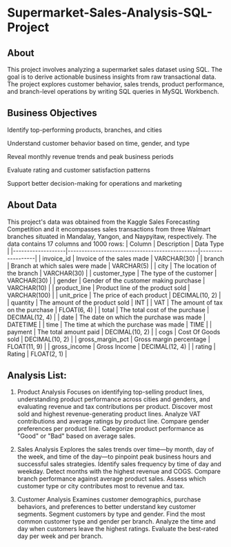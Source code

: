 # Supermarket-Sales-Analysis-SQL-Project
## About
This project involves analyzing a supermarket sales dataset using SQL. The goal is to derive actionable business insights from raw transactional data. The project explores customer behavior, sales trends, product performance, and branch-level operations by writing SQL queries in MySQL Workbench.

## Business Objectives
Identify top-performing products, branches, and cities

Understand customer behavior based on time, gender, and type

Reveal monthly revenue trends and peak business periods

Evaluate rating and customer satisfaction patterns

Support better decision-making for operations and marketing

## About Data
This project's data was obtained from the Kaggle Sales Forecasting Competition and it encompasses sales transactions from three Walmart branches situated in Mandalay, Yangon, and Naypyitaw, respectively.
The data contains 17 columns and 1000 rows:
| Column            | Description                                   | Data Type        |
|-------------------|-----------------------------------------------|------------------|
| invoice_id        | Invoice of the sales made                     | VARCHAR(30)      |
| branch            | Branch at which sales were made               | VARCHAR(5)       |
| city              | The location of the branch                    | VARCHAR(30)      |
| customer_type     | The type of the customer                       | VARCHAR(30)      |
| gender            | Gender of the customer making purchase        | VARCHAR(10)      |
| product_line      | Product line of the product sold               | VARCHAR(100)     |
| unit_price        | The price of each product                     | DECIMAL(10, 2)   |
| quantity          | The amount of the product sold                 | INT              |
| VAT               | The amount of tax on the purchase             | FLOAT(6, 4)      |
| total             | The total cost of the purchase                | DECIMAL(12, 4)   |
| date              | The date on which the purchase was made       | DATETIME         |
| time              | The time at which the purchase was made       | TIME             |
| payment           | The total amount paid                         | DECIMAL(10, 2)   |
| cogs              | Cost Of Goods sold                            | DECIMAL(10, 2)   |
| gross_margin_pct  | Gross margin percentage                       | FLOAT(11, 9)     |
| gross_income      | Gross Income                                  | DECIMAL(12, 4)   |
| rating            | Rating                                        | FLOAT(2, 1)      |


## Analysis List:

1. Product Analysis
    Focuses on identifying top-selling product lines, understanding product performance across cities and genders, and evaluating revenue and tax contributions per product.
    Discover most sold and highest revenue-generating product lines.
    Analyze VAT contributions and average ratings by product line.
    Compare gender preferences per product line.
    Categorize product performance as "Good" or "Bad" based on average sales.

2. Sales Analysis
    Explores the sales trends over time—by month, day of the week, and time of the day—to pinpoint peak business hours and successful sales strategies.
    Identify sales frequency by time of day and weekday.
    Detect months with the highest revenue and COGS.
    Compare branch performance against average product sales.
    Assess which customer type or city contributes most to revenue and tax.

3. Customer Analysis
    Examines customer demographics, purchase behaviors, and preferences to better understand key customer segments.
    Segment customers by type and gender.
    Find the most common customer type and gender per branch.
    Analyze the time and day when customers leave the highest ratings.
    Evaluate the best-rated day per week and per branch.
   


